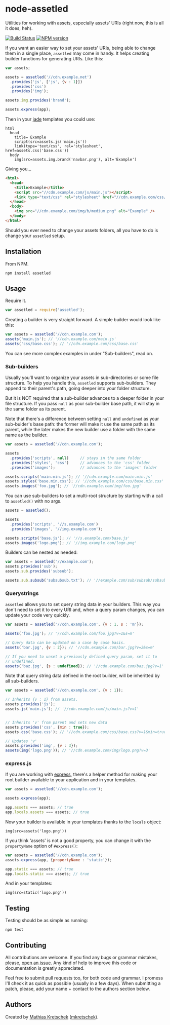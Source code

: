 node-assetled
=============

Utilities for working with assets, especially assets' URIs (right now, this
is all it does, heh).

[![Build Status](https://travis-ci.org/mkretschek/node-assetled.png?branch=master)](https://travis-ci.org/mkretschek/node-assetled)
[![NPM version](https://badge.fury.io/js/assetled.png)](http://badge.fury.io/js/assetled)


If you want an easier way to set your assets' URIs, being able to change
them in a single place, `assetled` may come in handy. It helps creating
builder functions for generating URIs. Like this:

```js
var assets;

assets = assetled('//cdn.example.net')
  .provides('js', ['js', {v : 1}])
  .provides('css')
  .provides('img');

assets.img.provides('brand');

assets.express(app);
```

Then in your [jade](http://jade-lang.com) templates you could use:

```jade
html
  head
    title= Example
    script(src=assets.js('main.js'))
    link(type='text/css', rel='stylesheet', href=assets.css('base.css'))
  body
    img(src=assets.img.brand('navbar.png'), alt='Example')
```

Giving you...

```html
<html>
  <head>
    <title>Example</title>
    <script src="//cdn.example.com/js/main.js"></script>
    <link type="text/css" rel="stylesheet" href="//cdn.example.com/css/base.css" />
  </head>
  <body>
    <img src="//cdn.example.com/img/b/medium.png" alt="Example" />
  </body>
</html>
```

Should you ever need to change your assets folders, all you have to do is
change your `assetled` setup.


Installation
------------

From NPM.

    npm install assetled

Usage
-----

Require it.

```js
var assetled = require('assetled');
```

Creating a builder is very straight forward. A simple builder would look
like this:

```js
var assets = assetled('//cdn.example.com');
assets('main.js'); // '//cdn.example.com/main.js'
assets('css/base.css'); // '//cdn.example.com/css/base.css'
```

You can see more complex examples in under "Sub-builders", read on.


### Sub-builders

Usually you'll want to organize your assets in sub-directories or some
file structure. To help you handle this, `assetled` supports sub-builders.
They append to their parent's path, going deeper into your folder
structure.

But it is NOT required that a sub-builder advances to a deeper folder in
your file structure. If you pass `null` as your sub-builder base path, it
will stay in the same folder as its parent.

Note that there's a difference between setting `null` and `undefined` as
your sub-buider's base path: the former will make it use the same path as
its parent, while the later makes the new builder use a folder with the
same name as the builder.

```js
var assets = assetled('//cdn.example.com');

assets
  .provides('scripts', null)     // stays in the same folder
  .provides('styles', 'css')     // advances to the 'css' folder
  .provides('images');           // advances to the 'images' folder

assets.scripts('main.min.js'); // '//cdn.example.com/main.min.js'
assets.styles('base.min.css'); // '//cdn.example.com/css/base.min.css'
assets.images('foo.jpg'); // '//cdn.example.com/img/foo.jpg'
```

You can use sub-builders to set a multi-root structure by starting with a
call to `assetled()` with no args.

```js
assets = assetled();

assets
  .provides('scripts', '//s.example.com')
  .provides('images', '//img.example.com');

assets.scripts('base.js'); // '//s.example.com/base.js'
assets.images('logo.png'); // '//img.example.com/logo.png'
```

Builders can be nested as needed:

```js
var assets = assetled('//example.com');
assets.provides('sub');
assets.sub.provides('subsub');

assets.sub.subsub('subsubsub.txt'); // '//example.com/sub/subsub/subsubsub.txt'
```


### Querystrings

`assetled` allows you to set query string data in your builders. This way
you don't need to set it to every URI and, when a query param changes, you
can update your code very quickly.

```js
var assets = assetled('//cdn.example.com', {v : 1, s : 'm'});

assets('foo.jpg'); // '//cdn.example.com/foo.jpg?v=1&s=m'

// Query data can be updated on a case by case basis.
assets('bar.jpg', {v : 2}); // '//cdn.example.com/bar.jpg?v=2&s=m'

// If you need to unset a previously defined query param, set it to
// undefined.
assets('baz.jpg', {s : undefined}); // '//cdn.example.com/baz.jpg?v=1'
```

Note that query string data defined in the root builder, will be
inheritted by all sub-builders.

```js
var assets = assetled('//cdn.example.com', {v : 1});

// Inherits {v : 1} from assets.
assets.provides('js');
assets.js('main.js'); // '//cdn.example.com/js/main.js?v=1'


// Inherits 'v' from parent and sets new data
assets.provides('css', {min : true});
assets.css('base.css'); // '//cdn.example.com/css/base.css?v=1&min=true'

// Updates 'v'
assets.provides('img', {v : 3});
assets(img('logo.png')); // '//cdn.example.com/img/logo.png?v=3'
```


### express.js

If you are working with [express][], there's a helper method for making
your root builder available to your application and in your templates.

```js
var assets = assetled('//cdn.example.com');

assets.express(app);

app.assets === assets; // true
app.locals.assets === assets; // true
```

Now your builder is available in your templates thanks to the `locals`
object:

```jade
img(src=assets('logo.png'))
```

If you think 'assets' is not a good property, you can change it with the
`propertyName` option of `#express()`:

```js
var assets = assetled('//cdn.example.com');
assets.express(app, {propertyName : 'static'});

app.static === assets; // true
app.locals.static === assets; // true
```

And in your templates:

```jade
img(src=static('logo.png'))
```

Testing
-------

Testing should be as simple as running:

    npm test


Contributing
------------

All contributions are welcome. If you find any bugs or grammar mistakes,
please, [open an issue][issue]. Any kind of help to improve this code or
documentation is greatly appreciated.

Feel free to submit pull requests too, for both code and grammar. I
promess I'll check it as quick as possible (usually in a few days). When 
submitting a patch, please, add your name + contact to the authors
section below.


Authors
-------

Created by [Mathias Kretschek][mathias] ([mkretschek][]).


[express]: https://github.com/visionmedia/express
[issue]: https://github.com/mkretschek/node-assetled/issues
[mathias]: http://mathias.ms
[mkretschek]: https://github.com/mkretschek

